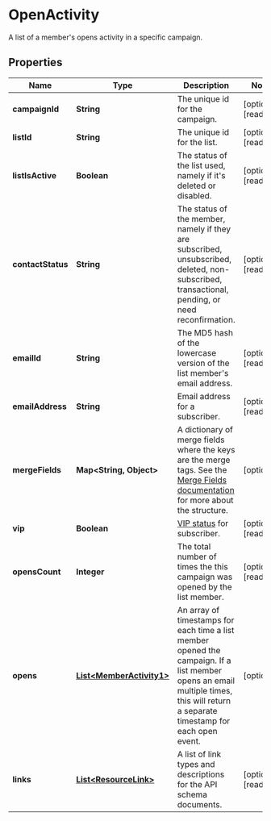 

# OpenActivity

A list of a member's opens activity in a specific campaign.

## Properties

| Name | Type | Description | Notes |
|------------ | ------------- | ------------- | -------------|
|**campaignId** | **String** | The unique id for the campaign. |  [optional] [readonly] |
|**listId** | **String** | The unique id for the list. |  [optional] [readonly] |
|**listIsActive** | **Boolean** | The status of the list used, namely if it&#39;s deleted or disabled. |  [optional] [readonly] |
|**contactStatus** | **String** | The status of the member, namely if they are subscribed, unsubscribed, deleted, non-subscribed, transactional, pending, or need reconfirmation. |  [optional] [readonly] |
|**emailId** | **String** | The MD5 hash of the lowercase version of the list member&#39;s email address. |  [optional] [readonly] |
|**emailAddress** | **String** | Email address for a subscriber. |  [optional] [readonly] |
|**mergeFields** | **Map&lt;String, Object&gt;** | A dictionary of merge fields where the keys are the merge tags. See the [Merge Fields documentation](https://mailchimp.com/developer/marketing/docs/merge-fields/#structure) for more about the structure. |  [optional] |
|**vip** | **Boolean** | [VIP status](https://mailchimp.com/help/designate-and-send-to-vip-contacts/) for subscriber. |  [optional] [readonly] |
|**opensCount** | **Integer** | The total number of times the this campaign was opened by the list member. |  [optional] [readonly] |
|**opens** | [**List&lt;MemberActivity1&gt;**](MemberActivity1.md) | An array of timestamps for each time a list member opened the campaign. If a list member opens an email multiple times, this will return a separate timestamp for each open event. |  [optional] |
|**links** | [**List&lt;ResourceLink&gt;**](ResourceLink.md) | A list of link types and descriptions for the API schema documents. |  [optional] [readonly] |



